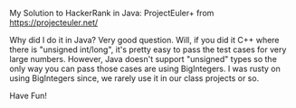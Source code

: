 My Solution to HackerRank in Java: ProjectEuler+ from https://projecteuler.net/

Why did I do it in Java? Very good question. Will, if you did it C++ where
there is "unsigned int/long", it's pretty easy to pass the test cases for very
large numbers. However, Java doesn't support "unsigned" types so the only way
you can pass those cases are using BigIntegers. I was rusty on using BigIntegers
since, we rarely use it in our class projects or so.

Have Fun!